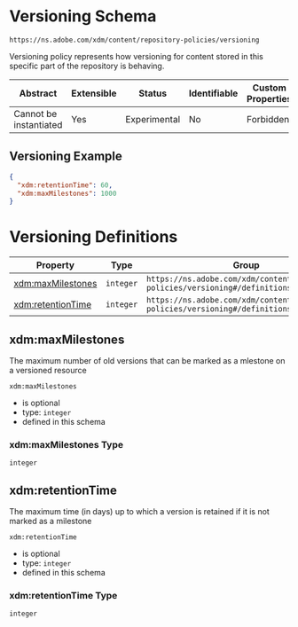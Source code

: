 
# Versioning Schema

```
https://ns.adobe.com/xdm/content/repository-policies/versioning
```

Versioning policy represents how versioning for content stored in this specific part of the repository is behaving.


| Abstract | Extensible | Status | Identifiable | Custom Properties | Additional Properties | Defined In |
|----------|------------|--------|--------------|-------------------|-----------------------|------------|
| Cannot be instantiated | Yes | Experimental | No | Forbidden | Permitted | [content/repository-policies/versioning.schema.json](content/repository-policies/versioning.schema.json) |

## Versioning Example
```json
{
  "xdm:retentionTime": 60,
  "xdm:maxMilestones": 1000
}
```

# Versioning Definitions

| Property | Type | Group |
|----------|------|-------|
| [xdm:maxMilestones](#xdmmaxmilestones) | `integer` | `https://ns.adobe.com/xdm/content/repository-policies/versioning#/definitions/versioning` |
| [xdm:retentionTime](#xdmretentiontime) | `integer` | `https://ns.adobe.com/xdm/content/repository-policies/versioning#/definitions/versioning` |

## xdm:maxMilestones

The maximum number of old versions that can be marked as a mlestone on a versioned resource

`xdm:maxMilestones`
* is optional
* type: `integer`
* defined in this schema

### xdm:maxMilestones Type


`integer`






## xdm:retentionTime

The maximum time (in days) up to which a version is retained if it is not marked as a milestone

`xdm:retentionTime`
* is optional
* type: `integer`
* defined in this schema

### xdm:retentionTime Type


`integer`





